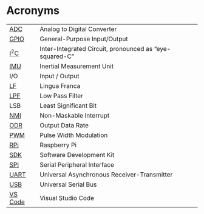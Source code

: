 # Acronyms

<table>
<tr><td> <a href="./Sensors.md">ADC</a> </td><td> Analog to Digital Converter </td></tr>
<tr><td> <a href="https://en.wikipedia.org/wiki/General-purpose_input/output">GPIO</a> </td><td> General-Purpose Input/Output </td></tr>
<tr><td> <a href="https://en.wikipedia.org/wiki/I²C">I<sup>2</sup>C</a> </td><td> Inter-Integrated Circuit, pronounced as “eye-squared-C” </td></tr>
<tr><td> <a href="./Sensors.md">IMU</a> </td><td> Inertial Measurement Unit </td></tr>
<tr><td> I/O </td><td> Input / Output </td></tr>
<tr><td> <a href="https://lf-lang.org">LF</a> </td><td> Lingua Franca </td></tr>
<tr><td> <a href="./Sensors.md">LPF</a> </td><td> Low Pass Filter </td></tr>
<tr><td> LSB </td><td> Least Significant Bit </td></tr>
<tr><td> <a href="https://en.wikipedia.org/wiki/Non-maskable_interrupt">NMI</a></td><td>Non-Maskable Interrupt</td></tr>
<tr><td> <a href="./Sensors.md">ODR</a> </td><td> Output Data Rate </td></tr>
<tr><td> <a href="https://en.wikipedia.org/wiki/Pulse-width_modulation">PWM</a> </td><td> Pulse Width Modulation</td></tr>
<tr><td> <a href="https://en.wikipedia.org/wiki/Raspberry_Pi">RPi</a> </td><td> Raspberry Pi</td></tr>
<tr><td> <a href="https://en.wikipedia.org/wiki/Software_development_kit">SDK</a></td><td>Software Development Kit</td></tr>
<tr><td> <a href="https://en.wikipedia.org/wiki/Serial_Peripheral_Interface">SPI</a> </td><td> Serial Peripheral Interface </td></tr>
<tr><td> <a href="https://en.wikipedia.org/wiki/Universal_asynchronous_receiver-transmitter">UART</a> </td><td> Universal Asynchronous Receiver-Transmitter </td></tr>
<tr><td> <a href="https://en.wikipedia.org/wiki/USB">USB</a> </td><td> Universal Serial Bus</td></tr>
<tr><td> <a href="https://en.wikipedia.org/wiki/Visual_Studio_Code">VS Code</a> </td><td> Visual Studio Code</td></tr>
</table>

